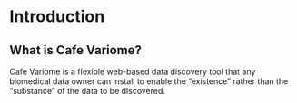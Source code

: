 # Introduction

## What is Cafe Variome?

Café Variome is a flexible web-based data discovery tool that any biomedical data owner can install to enable the “existence” rather than the “substance” of the data to be discovered.
